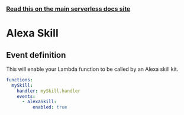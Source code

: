<!--
title: Serverless Framework - AWS Lambda Events - Alexa Skill
menuText: Alexa Skill
menuOrder: 6
description:  Setting up AWS Alexa Skill Events with AWS Lambda via the Serverless Framework
layout: Doc
-->

<!-- DOCS-SITE-LINK:START automatically generated  -->
### [Read this on the main serverless docs site](https://www.serverless.com/framework/docs/providers/aws/events/alexa-skill)
<!-- DOCS-SITE-LINK:END -->

# Alexa Skill

## Event definition

This will enable your Lambda function to be called by an Alexa skill kit.

```yml
functions:
  mySkill:
    handler: mySkill.handler
    events:
      - alexaSkill:
          enabled: true
```
